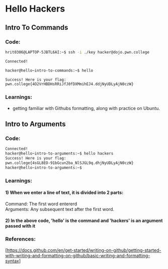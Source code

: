 # Hello Hackers


## Intro To Commands

 ### Code:
```bash
hrit0306@LAPTOP-5JBTL6AI:~$ ssh -i ./key hacker@dojo.pwn.college

Connected!

hacker@hello~intro-to-commands:~$ hello

Success! Here is your flag:
pwn.college{4O2VrHBDHsRRiJfJ0fDXMmihEJ4.ddjNyUDLyAjN0czW}
```
 ### Learnings:
- getting familiar with Githubs formatting, along with practice on Ubuntu.


## Intro to Arguments

### Code:
```bash
Connected!
hacker@hello~intro-to-arguments:~$ hello hackers
Success! Here is your flag:
pwn.college{4sGL8EO-91bGcun2ba_NlSJGL9q.dhjNyUDLyAjN0czW}
hacker@hello~intro-to-arguments:~$
```
### Learnings:
#### 1) When we enter a line of text, it is divided into 2 parts:
Command: The first word entererd <br>
Arguments: Any subsequent text after the first word.
#### 2) In the above code, 'hello' is the command and 'hackers' is an argument passed with it

### References:
[https://docs.github.com/en/get-started/writing-on-github/getting-started-with-writing-and-formatting-on-github/basic-writing-and-formatting-syntax]





